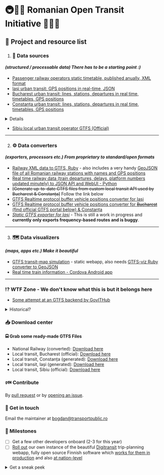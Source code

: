 # 🚇🚞🚌 Romanian Open Transit Initiative 🚋🚈🚡
## 📝 Project and resource list

1. ### 📎 Data sources
####  _(structured / processable data) There has to be a starting point :)_
* [Passenger railway operators static timetable, published anually, XML format](https://data.gov.ro/organization/sc-informatica-feroviara-sa)
* [Iași urban transit: GPS positions in real-time, JSON](https://gps.sctpiasi.ro/json)
* [Bucharest urban transit: lines, stations, departures in real time, timetables, GPS positions](https://gtfs.tpbi.ro/regional/)
* [Constanța urban transit: lines, stations, departures in real time, timetables, GPS positions](https://info.ctbus.ro/rp/api/lines/)

<details>
  <summary>Details</summary>
  
  ```
  https://info.ctbus.ro/rp/api/lines/
  https://info.ctbus.ro/rp/api/lines/:line_id/
  https://info.ctbus.ro/rp/api/lines/:line_id/direction/:direction_id
  https://info.ctbus.ro/rp/api/lines/:line_id/stops/:stop_id?lang=:lang_code
  https://info.ctbus.ro/rp/api/lines/:line_id/vehicles/:direction_id
  https://info.ctbus.ro/rp/api/notifications
  ```
  
  segment_path line shape is to be decoded with https://github.com/jieter/Leaflet.encoded
</details>

* [Sibiu local urban transit operator GTFS (Official)](https://www.tursib.ro/trasee/gtfs)

---
2. ### ⚙️ Data converters
#### _(exporters, processors etc.) From proprietary to standard/open formats_
* [Railway XML data to GTFS, Ruby](https://github.com/vasile/data.gov.ro-gtfs-exporter) - also includes a very handy [GeoJSON file of all Romanian railway stations with names and GPS positions](https://raw.githubusercontent.com/vasile/data.gov.ro-gtfs-exporter/master/cfr.webgis.ro/stops.geojson)
* [Real time railway data (train departures, delays, platform numbers updated minutely) to JSON API and WebUI - Python](https://github.com/FlashWebIT/cfr-iris-scraper)
* ~~[Generate up-to-date GTFS files from custom local transit API used by Bucharest & Constanța]~~ Follow the link below
* [GTFS Realtime protocol buffer vehicle positions converter for Iași](https://github.com/FlashWebIT/Iasi-GTFS-Realtime-Vehicle-Positions)
* [GTFS Realtime protocol buffer vehicle positions converter for ~~Bucharest~~ (find official GTFS portal below) & Constanța](https://github.com/FlashWebIT/Bucharest-Constanta-GTFS-Realtime-Vehicle-Positions)
* _[Static GTFS exporter for Iași](https://github.com/FlashWebIT/Iasi-GTFS-exporter)_ - This is still a work in progress and **currently only exports frequency-based  routes and is buggy**.

---
3. ### 🗺️ Data visualizers
#### _(maps, apps etc.) Make it beautiful_
* [GTFS transit-map simulation](https://github.com/vasile/transit-map) - static webapp, also needs [GTFS-viz Ruby converter to GeoJSON](https://github.com/vasile/GTFS-viz)
* [Real time train information - Cordova Android app](https://github.com/BodoMinea/InfoTren)

---

### ⁉️ WTF Zone - We don't know what this is but it belongs here
* [Some attempt at an GTFS backend by GovITHub](https://web.archive.org/web/20200911162006/https://github.com/gov-ithub/infotranspub-backend)
<details>
  <summary>Historical?</summary>
  Not relevant as data or install guides anymore, but interesting study materials on past projects:
  * https://github.com/cnicules/OTP-Buh/wiki (also check the code!)
</details>

### 📥 Download center
#### 🚍 Grab some ready-made GTFS Files
* National Railway (converted): [Download here](https://github.com/vasile/data.gov.ro-gtfs-exporter/tree/master/gtfs-out)
* Local transit, Bucharest (official): [Download here](https://gtfs.tpbi.ro/regional)
* Local transit, Constanța (generated): [Download here](https://external.gtfs.ro/constanta/)
* Local transit, Iași (generated): [Download here](https://github.com/FlashWebIT/Iasi-GTFS-Exporter/tree/master/output)
* Local transit, Sibiu (official): [Download here](https://www.tursib.ro/trasee/gtfs)

### 🕬 Contribute
By [pull request](CONTRIBUTING.md) or by [opening an issue](https://github.com/FlashWebIT/ROTI/issues/new).

### 📧 Get in touch
Email the maintainer at bogdan@transportpublic.ro

### 📅 Milestones
- [ ] Get a few other developers onboard (2-3 for this year)
- [ ] [Roll out](https://digitransit.fi/en/developers/) our own instance of the beautiful [Digitransit](https://github.com/HSLdevcom/digitransit/blob/master/Installation.md) trip-planning webapp, fully open source Finnish software which [works for them in production](https://reittiopas.hsl.fi/) and also [at nation-level](https://opas.matka.fi/)
<details>
  <summary>Get a sneak peek</summary>  

![Screenshot](https://github.com/FlashWebIT/Bucharest-GTFS-Exporter/raw/master/OTP.png "Screenshot")
![Screenshot](https://github.com/FlashWebIT/Bucharest-GTFS-Exporter/raw/master/OTP2.png "Screenshot")
</details>

